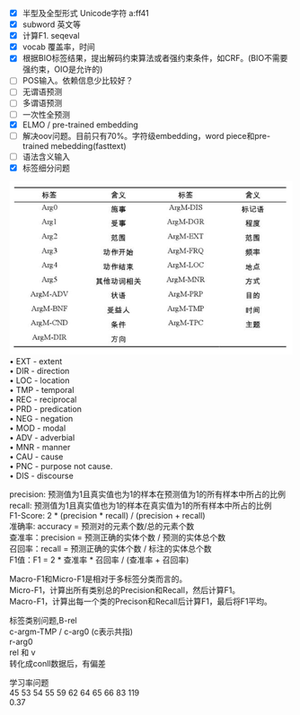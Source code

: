 - [x] 半型及全型形式 Unicode字符 a:ff41
- [x] subword 英文等
- [x] 计算F1. seqeval 
- [x] vocab 覆盖率，时间
- [x] 根据BIO标签结果，提出解码约束算法或者强约束条件，如CRF。(BIO不需要强约束，OIO是允许的)
- [ ] POS输入。依赖信息少比较好？
- [ ] 无谓语预测
- [ ] 多谓语预测
- [ ] 一次性全预测
- [x] ELMO / pre-trained embedding
- [ ] 解决oov问题。目前只有70%。字符级embedding，word piece和pre-trained mebedding(fasttext)
- [ ] 语法含义输入
- [x] 标签细分问题

![label](label.jpg)  
• EXT - extent  
• DIR - direction  
• LOC - location  
• TMP - temporal  
• REC - reciprocal  
• PRD - predication  
• NEG - negation  
• MOD - modal  
• ADV - adverbial   
• MNR - manner  
• CAU - cause  
• PNC - purpose not cause.  
• DIS - discourse 

precision: 预测值为1且真实值也为1的样本在预测值为1的所有样本中所占的比例  
recall: 预测值为1且真实值也为1的样本在真实值为1的所有样本中所占的比例  
F1-Score: 2 * (precision * recall) / (precision + recall)  
准确率: accuracy = 预测对的元素个数/总的元素个数  
查准率：precision = 预测正确的实体个数 / 预测的实体总个数  
召回率：recall = 预测正确的实体个数 / 标注的实体总个数  
F1值：F1 = 2 * 查准率 * 召回率 / (查准率 + 召回率)  

Macro-F1和Micro-F1是相对于多标签分类而言的。  
Micro-F1，计算出所有类别总的Precision和Recall，然后计算F1。  
Macro-F1，计算出每一个类的Precison和Recall后计算F1，最后将F1平均。

标签类别问题,B-rel  
c-argm-TMP / c-arg0 (c表示共指)  
r-arg0  
rel 和 v  
转化成conll数据后，有偏差   

学习率问题  
45 53 54 55 59 62 64 65 66 83 119  
0.37  